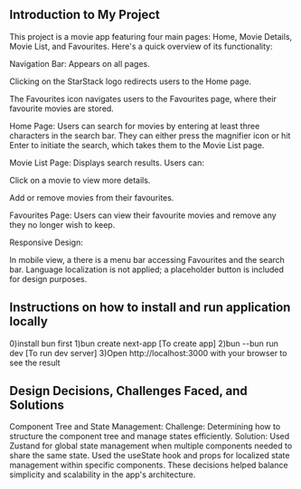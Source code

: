 ## Introduction to My Project

This project is a movie app featuring four main pages: Home, Movie Details, Movie List, and Favourites. Here's a quick overview of its functionality:

Navigation Bar:
Appears on all pages.

Clicking on the StarStack logo redirects users to the Home page.

The Favourites icon navigates users to the Favourites page, where their favourite movies are stored.

Home Page:
Users can search for movies by entering at least three characters in the search bar. They can either press the magnifier icon or hit Enter to initiate the search, which takes them to the Movie List page.

Movie List Page:
Displays search results. Users can:

Click on a movie to view more details.

Add or remove movies from their favourites.

Favourites Page:
Users can view their favourite movies and remove any they no longer wish to keep.

Responsive Design:

In mobile view, a there is a menu bar accessing Favourites and the search bar.
Language localization is not applied; a placeholder button is included for design purposes.

## Instructions on how to install and run application locally

0)install bun first
1)bun create next-app [To create app]
2)bun --bun run dev [To run dev server]
3)Open http://localhost:3000 with your browser to see the result

## Design Decisions, Challenges Faced, and Solutions

Component Tree and State Management:
Challenge: Determining how to structure the component tree and manage states efficiently.
Solution:
Used Zustand for global state management when multiple components needed to share the same state.
Used the useState hook and props for localized state management within specific components.
These decisions helped balance simplicity and scalability in the app's architecture.
